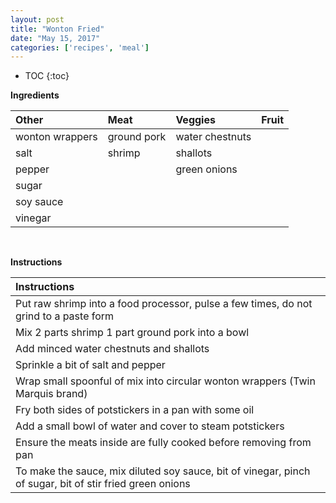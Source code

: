 ```yaml
---
layout: post
title: "Wonton Fried"
date: "May 15, 2017"
categories: ['recipes', 'meal']
---
```


* TOC
{:toc}





**Ingredients**

<table class = "presenttab">
 <thead>
  <tr>
   <th style="text-align:left;"> Other </th>
   <th style="text-align:left;"> Meat </th>
   <th style="text-align:left;"> Veggies </th>
   <th style="text-align:left;"> Fruit </th>
  </tr>
 </thead>
<tbody>
  <tr>
   <td style="text-align:left;"> wonton wrappers </td>
   <td style="text-align:left;"> ground pork </td>
   <td style="text-align:left;"> water chestnuts </td>
   <td style="text-align:left;">  </td>
  </tr>
  <tr>
   <td style="text-align:left;"> salt </td>
   <td style="text-align:left;"> shrimp </td>
   <td style="text-align:left;"> shallots </td>
   <td style="text-align:left;">  </td>
  </tr>
  <tr>
   <td style="text-align:left;"> pepper </td>
   <td style="text-align:left;">  </td>
   <td style="text-align:left;"> green onions </td>
   <td style="text-align:left;">  </td>
  </tr>
  <tr>
   <td style="text-align:left;"> sugar </td>
   <td style="text-align:left;">  </td>
   <td style="text-align:left;">  </td>
   <td style="text-align:left;">  </td>
  </tr>
  <tr>
   <td style="text-align:left;"> soy sauce </td>
   <td style="text-align:left;">  </td>
   <td style="text-align:left;">  </td>
   <td style="text-align:left;">  </td>
  </tr>
  <tr>
   <td style="text-align:left;"> vinegar </td>
   <td style="text-align:left;">  </td>
   <td style="text-align:left;">  </td>
   <td style="text-align:left;">  </td>
  </tr>
</tbody>
</table>

<br>

**Instructions**

<table class = "presenttabnoh">
 <thead>
  <tr>
   <th style="text-align:left;"> Instructions </th>
  </tr>
 </thead>
<tbody>
  <tr>
   <td style="text-align:left;"> Put raw shrimp into a food processor, pulse a few times, do not grind to a paste form </td>
  </tr>
  <tr>
   <td style="text-align:left;"> Mix 2 parts shrimp 1 part ground pork into a bowl </td>
  </tr>
  <tr>
   <td style="text-align:left;"> Add minced water chestnuts and shallots </td>
  </tr>
  <tr>
   <td style="text-align:left;"> Sprinkle a bit of salt and pepper </td>
  </tr>
  <tr>
   <td style="text-align:left;"> Wrap small spoonful of mix into circular wonton wrappers (Twin Marquis brand) </td>
  </tr>
  <tr>
   <td style="text-align:left;"> Fry both sides of potstickers in a pan with some oil </td>
  </tr>
  <tr>
   <td style="text-align:left;"> Add a small bowl of water and cover to steam potstickers </td>
  </tr>
  <tr>
   <td style="text-align:left;"> Ensure the meats inside are fully cooked before removing from pan </td>
  </tr>
  <tr>
   <td style="text-align:left;"> To make the sauce, mix diluted soy sauce, bit of vinegar, pinch of sugar, bit of stir fried green onions </td>
  </tr>
</tbody>
</table>


